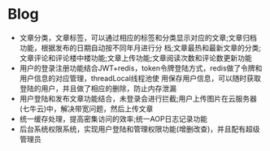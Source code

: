 # Blog
* 文章分类，文章标签，可以通过相应的标签和分类显示对应的文章;文章归档功能，根据发布的日期自动按不同年月进行分 档;文章最热和最新文章的分类;文章评论和评论楼中楼功能;文章上传功能;文章阅读次数和评论数更新功能
* 用户的登录注册功能结合JWT+redis，token令牌登陆方式，redis做了令牌和用户信息的对应管理，threadLocal线程池使 用保存用户信息，可以随时获取登陆的用户，并且做了相应的删除，防止内存泄漏
* 用户登陆和发布文章功能结合，未登录会进行拦截;用户上传图片在云服务器(七牛云)中，解决带宽问题，然后上传文章 
* 统一缓存处理，提高密集访问的效率;统一AOP日志记录功能 
* 后台系统权限系统，实现用户登陆和管理权限功能(增删改查)，并且配有超级管理员
